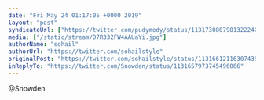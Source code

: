 ```yaml
---
date: "Fri May 24 01:17:05 +0000 2019"
layout: "post"
syndicateUrl: ["https://twitter.com/pudymody/status/1131730807981322240"]
media: ["/static/stream/D7R332FW4AAUaYi.jpg"]
authorName: "sohail"
authorUrl: "https://twitter.com/sohailstyle"
originalPost: "https://twitter.com/sohailstyle/status/1131661211630743560"
inReplyTo: "https://twitter.com/Snowden/status/1131657973745496066"
---
```

@Snowden 